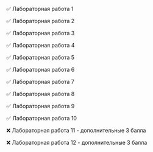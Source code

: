 ✅ Лабораторная работа 1

✅ Лабораторная работа 2

✅ Лабораторная работа 3

✅ Лабораторная работа 4

✅ Лабораторная работа 5

✅ Лабораторная работа 6

✅ Лабораторная работа 7

✅ Лабораторная работа 8

✅ Лабораторная работа 9

✅ Лабораторная работа 10

❌ Лабораторная работа 11 - дополнительные 3 балла

❌ Лабораторная работа 12 - дополнительные 3 балла